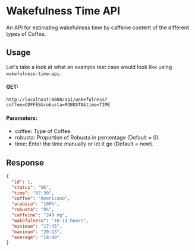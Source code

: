 # Wakefulness Time API

An API for estimating wakefulness time by caffeine content of the different types of Coffee.

## Usage

Let's take a look at what an example test case would look like using `wakefulness-time-api`.

#### GET:
```
http://localhost:8080/api/wakefulness?coffee=COFFEE&robusta=ROBUSTA&time=TIME
```

#### Parameters:

- coffee: Type of Coffee.
- robusta: Proportion of Robusta in percentage (Default = 0).
- time: Enter the time manually or let it go (Default = now).

## Response

```json
{
  "id": 1,
  "status": "OK",
  "time": "07:30",
  "coffee": "Americano",
  "arabica": "100%",
  "robusta": "0%",
  "caffeine": "249 mg",
  "wakefulness": "10-13 hours",
  "minimum": "17:45",
  "maximum": "20:15",
  "average": "18:40"
}
```